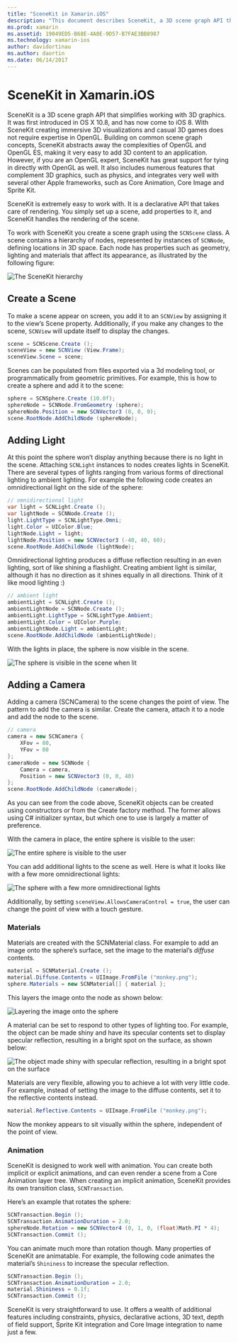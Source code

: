 ```yaml
---
title: "SceneKit in Xamarin.iOS"
description: "This document describes SceneKit, a 3D scene graph API that simplifies working with 3D graphics by abstracting away the complexities of OpenGL."
ms.prod: xamarin
ms.assetid: 19049ED5-B68E-4A0E-9D57-B7FAE3BB8987
ms.technology: xamarin-ios
author: davidortinau
ms.author: daortin
ms.date: 06/14/2017
---
```


# SceneKit in Xamarin.iOS

SceneKit is a 3D scene graph API that simplifies working with 3D graphics. It was first introduced in OS X 10.8, and has now come to iOS 8. With SceneKit creating immersive 3D visualizations and casual 3D games does not require expertise in OpenGL. Building on common scene graph concepts, SceneKit abstracts away the complexities of OpenGL and OpenGL ES, making it very easy to add 3D content to an application. However, if you are an OpenGL expert, SceneKit has great support for tying in directly with OpenGL as well. It also includes numerous features that complement 3D graphics, such as physics, and integrates very well with several other Apple frameworks, such as Core Animation, Core Image and Sprite Kit.

SceneKit is extremely easy to work with. It is a declarative API that takes care of rendering. You simply set up a scene, add properties to it, and SceneKit handles the rendering of the scene.

To work with SceneKit you create a scene graph using the `SCNScene` class. A scene contains a hierarchy of nodes, represented by instances of `SCNNode`, defining locations in 3D space. Each node has properties such as geometry, lighting and materials that affect its appearance, as illustrated by the following figure:

![](scenekit-images/image7.png "The SceneKit hierarchy")

## Create a Scene

To make a scene appear on screen, you add it to an `SCNView` by assigning it to the view’s Scene property. Additionally, if you make any changes to the scene, `SCNView` will update itself to display the changes.

```csharp
scene = SCNScene.Create ();
sceneView = new SCNView (View.Frame);
sceneView.Scene = scene;
```

Scenes can be populated from files exported via a 3d modeling tool, or programmatically from geometric primitives. For example, this is how to create a sphere and add it to the scene:

```csharp
sphere = SCNSphere.Create (10.0f);
sphereNode = SCNNode.FromGeometry (sphere);
sphereNode.Position = new SCNVector3 (0, 0, 0);
scene.RootNode.AddChildNode (sphereNode);
```

## Adding Light

At this point the sphere won’t display anything because there is no light in the scene. Attaching `SCNLight` instances to nodes creates lights in SceneKit. There are several types of lights ranging from various forms of directional lighting to ambient lighting. For example the following code creates an omnidirectional light on the side of the sphere:

```csharp
// omnidirectional light
var light = SCNLight.Create ();
var lightNode = SCNNode.Create ();
light.LightType = SCNLightType.Omni;
light.Color = UIColor.Blue;
lightNode.Light = light;
lightNode.Position = new SCNVector3 (-40, 40, 60);
scene.RootNode.AddChildNode (lightNode);
```

Omnidirectional lighting produces a diffuse reflection resulting in an even lighting, sort of like shining a flashlight. Creating ambient light is similar, although it has no direction as it shines equally in all directions. Think of it like mood lighting :)

```csharp
// ambient light
ambientLight = SCNLight.Create ();
ambientLightNode = SCNNode.Create ();
ambientLight.LightType = SCNLightType.Ambient;
ambientLight.Color = UIColor.Purple;
ambientLightNode.Light = ambientLight;
scene.RootNode.AddChildNode (ambientLightNode);
```

With the lights in place, the sphere is now visible in the scene.

![](scenekit-images/image8.png "The sphere is visible in the scene when lit")

## Adding a Camera

Adding a camera (SCNCamera) to the scene changes the point of view. The pattern to add the camera is similar. Create the camera, attach it to a node and add the node to the scene.

```csharp
// camera
camera = new SCNCamera {
    XFov = 80,
    YFov = 80
};
cameraNode = new SCNNode {
    Camera = camera,
    Position = new SCNVector3 (0, 0, 40)
};
scene.RootNode.AddChildNode (cameraNode);
```

As you can see from the code above, SceneKit objects can be created using constructors or from the Create factory method. The former allows using C# initializer syntax, but which one to use is largely a matter of preference.

With the camera in place, the entire sphere is visible to the user:

![](scenekit-images/image9.png "The entire sphere is visible to the user")

You can add additional lights to the scene as well. Here is what it looks like with a few more omnidirectional lights:

![](scenekit-images/image10.png "The sphere with a few more omnidirectional lights")

Additionally, by setting `sceneView.AllowsCameraControl = true`, the user can change the point of view with a touch gesture.

### Materials

Materials are created with the SCNMaterial class. For example to add an image onto the sphere’s surface, set the image to the material’s *diffuse* contents.

```csharp
material = SCNMaterial.Create ();
material.Diffuse.Contents = UIImage.FromFile ("monkey.png");
sphere.Materials = new SCNMaterial[] { material };
```

This layers the image onto the node as shown below:

![](scenekit-images/image11.png "Layering the image onto the sphere")

A material can be set to respond to other types of lighting too. For example, the object can be made shiny and have its specular contents set to display specular reflection, resulting in a bright spot on the surface, as shown below:

![](scenekit-images/image12.png "The object made shiny with specular reflection, resulting in a bright spot on the surface")

Materials are very flexible, allowing you to achieve a lot with very little code. For example, instead of setting the image to the diffuse contents, set it to the reflective contents instead.

```csharp
material.Reflective.Contents = UIImage.FromFile ("monkey.png");
```

Now the monkey appears to sit visually within the sphere, independent of the point of view.

### Animation

SceneKit is designed to work well with animation. You can create both implicit or explicit animations, and can even render a scene from a Core Animation layer tree. When creating an implicit animation, SceneKit provides its own transition class, `SCNTransaction`.

Here’s an example that rotates the sphere:

```csharp
SCNTransaction.Begin ();
SCNTransaction.AnimationDuration = 2.0;
sphereNode.Rotation = new SCNVector4 (0, 1, 0, (float)Math.PI * 4);
SCNTransaction.Commit ();
```

You can animate much more than rotation though. Many properties of SceneKit are animatable. For example, the following code animates the material’s `Shininess` to increase the specular reflection.

```csharp
SCNTransaction.Begin ();
SCNTransaction.AnimationDuration = 2.0;
material.Shininess = 0.1f;
SCNTransaction.Commit ();
```

SceneKit is very straightforward to use. It offers a wealth of additional features including constraints, physics, declarative actions, 3D text, depth of field support, Sprite Kit integration and Core Image integration to name just a few.
